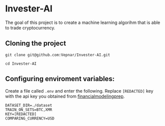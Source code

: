 # Invester-AI

The goal of this project is to create a machine learning algorihm that is able to trade cryptocurrency.

## Cloning the project

`git clone git@github.com:Vepnar/Invester-AI.git`

`cd Invester-AI`

## Configuring enviroment variables:

Create a file called `.env` and enter the following. 
Replace `[REDACTED]` key with the api key you obtained from [financialmodelingprep](https://financialmodelingprep.com/).

```
DATASET_DIR=./dataset
TRAIN_ON_SETS=BTC,XMR
KEY=[REDACTED]
COMPARING_CURRENCY=USD
```